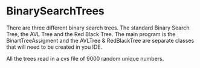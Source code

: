 # BinarySearchTrees

There are three different binary search trees. The standard Binary Search Tree, the AVL Tree and the Red Black Tree. 
The main program is the BinartTreeAssigment and the AVLTree & RedBlackTree are separate classes that will need to 
be created in you IDE.

All the trees read in a cvs file of 9000 random unique numbers. 
